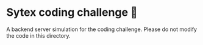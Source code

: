 # Sytex coding challenge 🎯

A backend server simulation for the coding challenge. Please do not modify the code in this directory.